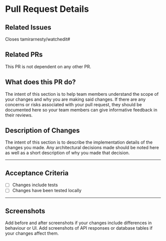 # Pull Request Details

## Related Issues

Closes tamirarnesty/watchedit#

## Related PRs

This PR is not dependent on any other PR.

## What does this PR do?

The intent of this section is to help team members understand the scope of your changes and why you are making said changes. If there are any concerns or risks associated with your pull request, they should be documented here so your team members can give informative feedback in their reviews.

## Description of Changes

The intent of this section is to describe the implementation details of the changes you made. Any architectural decisions made should be noted here as well as a short description of why you made that decision.

---

## Acceptance Criteria

- [ ] Changes include tests
- [ ] Changes have been tested locally

---

## Screenshots

Add before and after screenshots if your changes include differences in behaviour or UI.
Add screenshots of API responses or database tables if your changes affect them.
